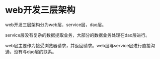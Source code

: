 # web开发三层架构

web开发三层架构分为web层，service层，dao层。

service层没有复杂的数据提取业务，大部分的数据业务处理在dao层进行。

web层主要作为接受浏览器请求，并返回请求。web层与service层进行直接沟通，没有与dao层的联系。

